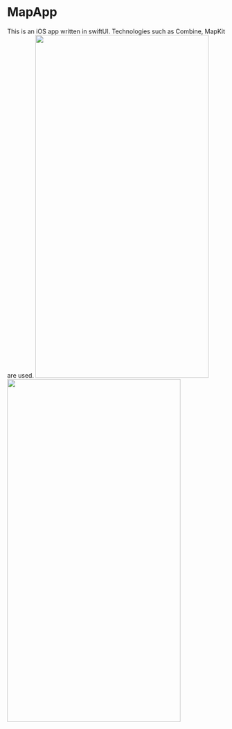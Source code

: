 # MapApp
This is an iOS app written in swiftUI. Technologies such as Combine, MapKit are used.
<img src="https://user-images.githubusercontent.com/103141352/194927482-9b0101f6-bb1e-430e-bfbf-a1f22465bede.png" width="400" height="790">
<img src="https://user-images.githubusercontent.com/103141352/194928130-a6adc857-5731-472a-880d-95ecf4ef65f5.png" width="400" height="790">

